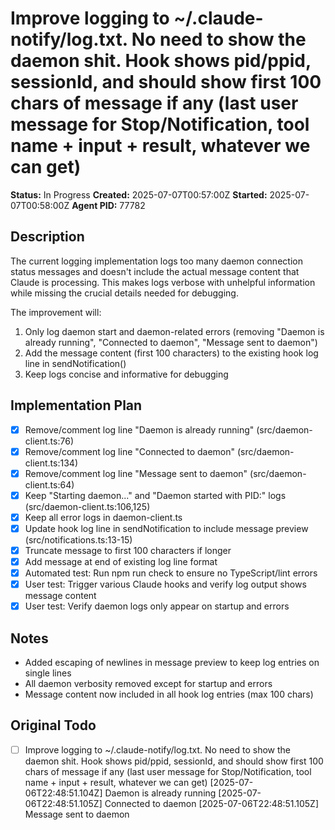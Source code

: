 # Improve logging to ~/.claude-notify/log.txt. No need to show the daemon shit. Hook shows pid/ppid, sessionId, and should show first 100 chars of message if any (last user message for Stop/Notification, tool name + input + result, whatever we can get)

**Status:** In Progress
**Created:** 2025-07-07T00:57:00Z
**Started:** 2025-07-07T00:58:00Z
**Agent PID:** 77782

## Description
The current logging implementation logs too many daemon connection status messages and doesn't include the actual message content that Claude is processing. This makes logs verbose with unhelpful information while missing the crucial details needed for debugging.

The improvement will:
1. Only log daemon start and daemon-related errors (removing "Daemon is already running", "Connected to daemon", "Message sent to daemon")
2. Add the message content (first 100 characters) to the existing hook log line in sendNotification()
3. Keep logs concise and informative for debugging

## Implementation Plan
- [x] Remove/comment log line "Daemon is already running" (src/daemon-client.ts:76)
- [x] Remove/comment log line "Connected to daemon" (src/daemon-client.ts:134)
- [x] Remove/comment log line "Message sent to daemon" (src/daemon-client.ts:64)
- [x] Keep "Starting daemon..." and "Daemon started with PID:" logs (src/daemon-client.ts:106,125)
- [x] Keep all error logs in daemon-client.ts
- [x] Update hook log line in sendNotification to include message preview (src/notifications.ts:13-15)
- [x] Truncate message to first 100 characters if longer
- [x] Add message at end of existing log line format
- [x] Automated test: Run npm run check to ensure no TypeScript/lint errors
- [x] User test: Trigger various Claude hooks and verify log output shows message content
- [x] User test: Verify daemon logs only appear on startup and errors

## Notes
- Added escaping of newlines in message preview to keep log entries on single lines
- All daemon verbosity removed except for startup and errors
- Message content now included in all hook log entries (max 100 chars)

## Original Todo
- [ ] Improve logging to ~/.claude-notify/log.txt. No need to show the daemon shit. Hook shows pid/ppid, sessionId, and should show first 100 chars of message if any (last user message for Stop/Notification, tool name + input + result, whatever we can get)
    [2025-07-06T22:48:51.104Z] Daemon is already running
    [2025-07-06T22:48:51.105Z] Connected to daemon
    [2025-07-06T22:48:51.105Z] Message sent to daemon